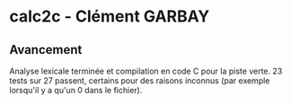 # calc2c - Clément GARBAY

## Avancement 

Analyse lexicale terminée et compilation en code C pour la piste verte.
23 tests sur 27 passent, certains pour des raisons inconnus (par exemple lorsqu'il y a qu'un 0 dans le fichier).